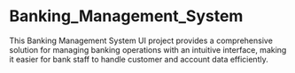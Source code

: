 # Banking_Management_System
This Banking Management System UI project provides a comprehensive solution for managing banking operations with an intuitive interface, making it easier for bank staff to handle customer and account data efficiently.
